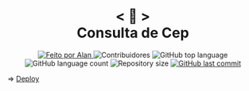 <h1 align="center">
    < 🔎 > <br>
    Consulta de Cep
</h1>

<p align="center">
  <a href="https://github.com/nerd0000">
    <img alt="Feito por Alan" src="https://img.shields.io/badge/made%20by-Alan-8743CC">
  </a>

  <img alt="Contribuidores" src="https://img.shields.io/github/contributors/Nerd0000/Consulta-de-Cep">

  <img alt="GitHub top language" src="https://img.shields.io/github/languages/top/Nerd0000/Consulta-de-Cep.svg">

  <img alt="GitHub language count" src="https://img.shields.io/github/languages/count/Nerd0000/Consulta-de-Cep.svg">

  <img alt="Repository size" src="https://img.shields.io/github/repo-size/Nerd0000/Consulta-de-Cep.svg">

  <a href="https://github.com/Nerd0000/Consulta-de-Cep/commits/master">
  <a href="https://github.com/Nerd0000/Consulta-de-Cep/commits/master">
    <img alt="GitHub last commit" src="https://img.shields.io/github/last-commit/Nerd0000/Consulta-de-Cep.svg">
  </a>
</p>

=> [Deploy](https://nerd0000.github.io/Consulta-de-Cep)
